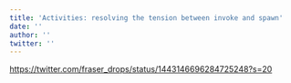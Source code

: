 ```yaml
---
title: 'Activities: resolving the tension between invoke and spawn'
date: ''
author: ''
twitter: ''
---
```


https://twitter.com/fraser_drops/status/1443146696284725248?s=20
